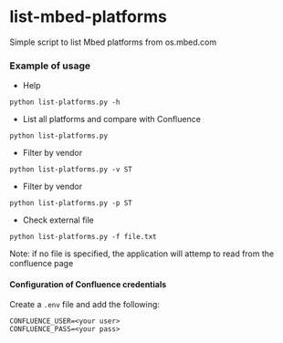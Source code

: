 # list-mbed-platforms
Simple script to list Mbed platforms from os.mbed.com

### Example of usage

- Help

```
python list-platforms.py -h
```

- List all platforms and compare with Confluence

```
python list-platforms.py
```

- Filter by vendor

```
python list-platforms.py -v ST
```

- Filter by vendor

```
python list-platforms.py -p ST
```

- Check external file

```
python list-platforms.py -f file.txt
```

Note: if no file is specified, the application will attemp to read from the confluence page

#### Configuration of Confluence credentials

Create a `.env` file and add the following:

```
CONFLUENCE_USER=<your user>
CONFLUENCE_PASS=<your pass>
```